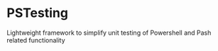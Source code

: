 # PSTesting
Lightweight framework to simplify unit testing of Powershell and Pash related functionality
